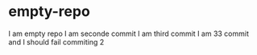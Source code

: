 # empty-repo
I am empty repo
I am seconde commit
I am third commit
I am 33 commit and I should fail
commiting 2
